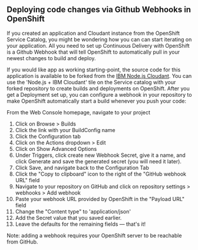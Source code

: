 ## Deploying code changes via Github Webhooks in OpenShift

If you created an application and Cloudant instance from the OpenShift Service Catalog, you might be wondering how you can can start iterating on your application. All you need to set up Continuous Delivery with OpenShift is a Github Webhook that will tell OpenShift to automatically pull in your newest changes to build and deploy.

If you would like app as working starting-point, the source code for this application is available to be forked from the [IBM Node.js Cloudant](https://github.com/IBM/nodejs-cloudant). You can use the 'Node.js + IBM Cloudant' tile on the Service catalog with your forked repository to create builds and deployments on OpenShift. After you get a Deployment set up, you can configure a webhook in your repository to make OpenShift automatically start a build whenever you push your code:

From the Web Console homepage, navigate to your project
1. Click on Browse > Builds
2. Click the link with your BuildConfig name
3. Click the Configuration tab
4. Click on the Actions dropdown > Edit 
5. Click on Show Advanced Options 
6. Under Triggers, click create new Webhook Secret, give it a name, and click Generate and save the generated secret (you will need it later).
7. Click Save, and navigate back to the Configuration Tab
8. Click the "Copy to clipboard" icon to the right of the "GitHub webhook URL" field
9. Navigate to your repository on GitHub and click on repository settings > webhooks > Add webhook
10. Paste your webhook URL provided by OpenShift in the "Payload URL" field
11. Change the "Content type" to 'application/json'
12. Add the Secret value that you saved earlier.
13. Leave the defaults for the remaining fields — that's it!

Note: adding a webhook requires your OpenShift server to be reachable from GitHub.
